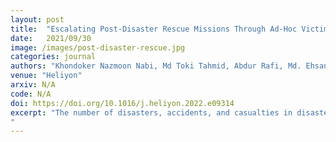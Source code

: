 ```yaml
---
layout: post
title:  "Escalating Post-Disaster Rescue Missions Through Ad-Hoc Victim Localization Exploiting Wi-Fi Networks"
date:   2021/09/30
image: /images/post-disaster-rescue.jpg
categories: journal
authors: "Khondoker Nazmoon Nabi, Md Toki Tahmid, Abdur Rafi, Md. Ehsanul Kader, Md. Asif Haider"
venue: "Heliyon"
arxiv: N/A
code: N/A
doi: https://doi.org/10.1016/j.heliyon.2022.e09314
excerpt: "The number of disasters, accidents, and casualties in disasters is increasing, however, technological advancement has yet to ripe benefits to emergency rescue operations. This contrast is even more prominent in the Global South. The consequences are a huge loss of wealth and resources, but more importantly, the loss of lives. Locating victims of disasters as quickly as possible while speeding up rescue operations can lessen these losses. Traditional approaches for effective victim localization and rescue often requires the establishment of additional infrastructure during the construction period. Which in the context of countries of the global south such as - Bangladesh, is not followed for most of the industrial and household constructions. In this paper, we conduct a study to better understand the challenges of victim localization in emergency rescue operations and to overcome them using “whatever” resources available at hand without needing prior infrastructure facilities and pre-calibration. We design and develop a solution for this purpose and deployed it in several emulated disaster-like scenarios. We analyze and discuss the results obtained from our experiments. Finally, we point out the design implications of an infrastructure-independent and extensive emergency rescue system.
"
---
```

